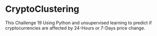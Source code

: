 # CryptoClustering
This Challenge 19 Using Python and unsupervised learning to predict if cryptocurrencies are affected by 24-Hours or 7-Days price change.
